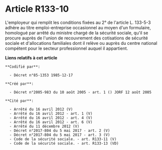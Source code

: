 # Article R133-10

L'employeur qui remplit les conditions fixées au 2° de l'article L. 133-5-3 adhère au titre emploi-entreprise occasionnel au
moyen d'un formulaire, homologué par arrêté du ministre chargé de la sécurité sociale, qu'il se procure auprès de l'union de
recouvrement des cotisations de sécurité sociale et d'allocations familiales dont il relève ou auprès du centre national
compétent pour le secteur professionnel auquel il appartient.

**Liens relatifs à cet article**

	**Codifié par**:

	  - Décret n°85-1353 1985-12-17

	**Créé par**:

	  - Décret n°2005-983 du 10 août 2005 - art. 1 () JORF 12 août 2005

	**Cité par**:

	  - Arrêté du 16 avril 2012 (V)
	  - Arrêté du 16 avril 2012 - art. 1 (V)
	  - Arrêté du 16 avril 2012 - art. 4 (V)
	  - Arrêté du 16 avril 2012 - art. 6 (V)
	  - Arrêté du 11 décembre 2012 (V)
	  - Décret n°2017-804 du 5 mai 2017 - art. 2 (V)
	  - Décret n°2017-804 du 5 mai 2017 - art. 3 (V)
	  - Code de la sécurité sociale. - art. R133-11 (V)
	  - Code de la sécurité sociale. - art. R133-13 (VD)
